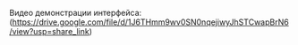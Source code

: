  Видео демонстрации интерфейса: (https://drive.google.com/file/d/1J6THmm9wv0SN0nqejiwyJhSTCwapBrN6/view?usp=share_link)
